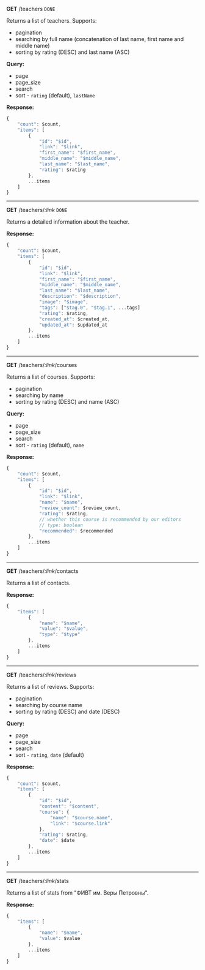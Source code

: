 **GET** /teachers `DONE`

Returns a list of teachers. Supports:
 - pagination
 - searching by full name (concatenation of last name, first name and middle name) 
 - sorting by rating (DESC) and last name (ASC)

**Query:**
 - page
 - page_size
 - search
 - sort - `rating` (default), `lastName`

**Response:**
```js
{
    "count": $count,
    "items": [
        {
            "id": "$id",
            "link": "$link",
            "first_name": "$first_name",
            "middle_name": "$middle_name",
            "last_name": "$last_name",
            "rating": $rating
        },
        ...items
    ]
}
```

---

**GET** /teachers/*:link* `DONE`

Returns a detailed information about the teacher.

**Response:**
```js
{
    "count": $count,
    "items": [
        {
            "id": "$id",
            "link": "$link",
            "first_name": "$first_name",
            "middle_name": "$middle_name",
            "last_name": "$last_name",
            "description": "$description",
            "image": "$image",
            "tags": ["$tag.0", "$tag.1", ...tags]
            "rating": $rating,
            "created_at": $created_at,
            "updated_at": $updated_at
        },
        ...items
    ]
}
```

---

**GET** /teachers/*:link*/courses

Returns a list of courses. Supports:
 - pagination
 - searching by name
 - sorting by rating (DESC) and name (ASC)

**Query:**
 - page
 - page_size
 - search
 - sort - `rating` (default), `name`

**Response:**
```js
{
    "count": $count,
    "items": [
        {
            "id": "$id",
            "link": "$link",
            "name": "$name",
            "review_count": $review_count,
            "rating": $rating,
            // whether this course is recommended by our editors
            // type: boolean
            "recommended": $recommended
        },
        ...items
    ]
}
```

---

**GET** /teachers/*:link*/contacts

Returns a list of contacts.

**Response:**
```js
{
    "items": [
        {
            "name": "$name",
            "value": "$value",
            "type": "$type"
        },
        ...items
    ]
}
```

---

**GET** /teachers/*:link*/reviews

Returns a list of reviews. Supports:
 - pagination
 - searching by course name
 - sorting by rating (DESC) and date (DESC)

**Query:**
 - page
 - page_size
 - search
 - sort - `rating`, `date` (default)

**Response:**
```js
{
    "count": $count,
    "items": [
        {
            "id": "$id",
            "content": "$content",
            "course": {
                "name": "$course.name",
                "link": "$course.link"
            },
            "rating": $rating,
            "date": $date
        },
        ...items
    ]
}
```

---

**GET** /teachers/*:link*/stats

Returns a list of stats from "ФИВТ им. Веры Петровны".

**Response:**
```js
{
    "items": [
        {
            "name": "$name",
            "value": $value
        },
        ...items
    ]
}
```
